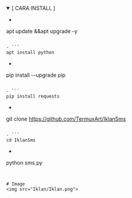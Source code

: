
<details open>
<summary>    [ CARA INSTALL ] </summary>

- ```
apt update &&apt upgrade -y
```

- ```
apt install python
```

- ```
pip install --upgrade pip
```

- ```
pip install requests
```

- ```
git clone https://github.com/TermuxArt/IklanSms
```

- ```
cd IklanSms
```

- ```
python sms.py
```


# Image
<img src="Iklan/Iklan.png">
